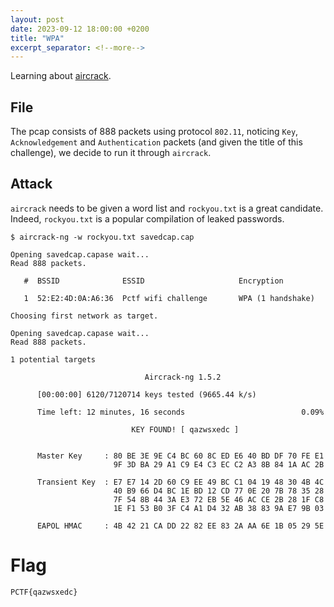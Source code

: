 ```yaml
---
layout: post
date: 2023-09-12 18:00:00 +0200
title: "WPA"
excerpt_separator: <!--more-->
---
```


Learning about [aircrack](https://www.aircrack-ng.org/).

<!--more-->

## File

The pcap consists of 888 packets using protocol `802.11`, noticing `Key`, `Acknowledgement` and `Authentication` packets (and given the title of this challenge), we decide to run it through `aircrack`.

## Attack

`aircrack` needs to be given a word list and `rockyou.txt` is a great candidate. Indeed, `rockyou.txt` is a popular compilation of leaked passwords.

```
$ aircrack-ng -w rockyou.txt savedcap.cap

Opening savedcap.capase wait...
Read 888 packets.

   #  BSSID              ESSID                     Encryption

   1  52:E2:4D:0A:A6:36  Pctf wifi challenge       WPA (1 handshake)

Choosing first network as target.

Opening savedcap.capase wait...
Read 888 packets.

1 potential targets

                              Aircrack-ng 1.5.2

      [00:00:00] 6120/7120714 keys tested (9665.44 k/s)

      Time left: 12 minutes, 16 seconds                          0.09%

                           KEY FOUND! [ qazwsxedc ]


      Master Key     : 80 BE 3E 9E C4 BC 60 8C ED E6 40 BD DF 70 FE E1
                       9F 3D BA 29 A1 C9 E4 C3 EC C2 A3 8B 84 1A AC 2B

      Transient Key  : E7 E7 14 2D 60 C9 EE 49 BC C1 04 19 48 30 4B 4C
                       40 B9 66 D4 BC 1E BD 12 CD 77 0E 20 7B 78 35 28
                       7F 54 8B 44 3A E3 72 EB 5E 46 AC CE 2B 28 1F C8
                       1E F1 53 B0 3F C4 A1 D4 32 AB 38 83 9A E7 9B 03

      EAPOL HMAC     : 4B 42 21 CA DD 22 82 EE 83 2A AA 6E 1B 05 29 5E
```

# Flag

`PCTF{qazwsxedc}`
